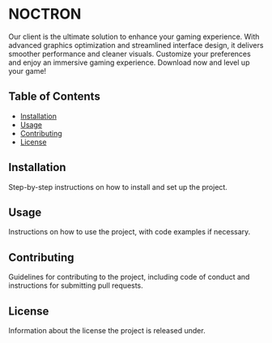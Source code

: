 # NOCTRON

Our client is the ultimate solution to enhance your gaming experience. With advanced graphics optimization and streamlined interface design, it delivers smoother performance and cleaner visuals. Customize your preferences and enjoy an immersive gaming experience. Download now and level up your game!

## Table of Contents

- [Installation](#installation)
- [Usage](#usage)
- [Contributing](#contributing)
- [License](#license)

## Installation

Step-by-step instructions on how to install and set up the project.

## Usage

Instructions on how to use the project, with code examples if necessary.

## Contributing

Guidelines for contributing to the project, including code of conduct and instructions for submitting pull requests.

## License

Information about the license the project is released under.

